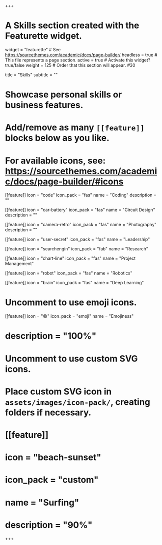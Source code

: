 +++
# A Skills section created with the Featurette widget.
widget = "featurette"  # See https://sourcethemes.com/academic/docs/page-builder/
headless = true  # This file represents a page section.
active = true  # Activate this widget? true/false
weight = 125  # Order that this section will appear.   #30

title = "Skills"
subtitle = ""

# Showcase personal skills or business features.
# 
# Add/remove as many `[[feature]]` blocks below as you like.
# 
# For available icons, see: https://sourcethemes.com/academic/docs/page-builder/#icons

[[feature]]
  icon = "code"
  icon_pack = "fas"
  name = "Coding"
  description = ""
  
[[feature]]
  icon = "car-battery"
  icon_pack = "fas"
  name = "Circuit Design"
  description = ""  
  
[[feature]]
  icon = "camera-retro"
  icon_pack = "fas"
  name = "Photography"
  description = ""
  
[[feature]]
  icon = "user-secret"
  icon_pack = "fas"
  name = "Leadership"
  
[[feature]]
  icon = "searchengin"
  icon_pack = "fab"
  name = "Research"
  
[[feature]]
  icon = "chart-line"
  icon_pack = "fas"
  name = "Project Management"
  
  
[[feature]]
  icon = "robot"
  icon_pack = "fas"
  name = "Robotics"
  
[[feature]]
  icon = "brain"
  icon_pack = "fas"
  name = "Deep Learning"

# Uncomment to use emoji icons.
 [[feature]]
  icon = ":smile:"
  icon_pack = "emoji"
  name = "Emojiness"
#  description = "100%"  

# Uncomment to use custom SVG icons.
# Place custom SVG icon in `assets/images/icon-pack/`, creating folders if necessary.
# [[feature]]
#  icon = "beach-sunset"
#  icon_pack = "custom"
#  name = "Surfing"
#  description = "90%"

+++
